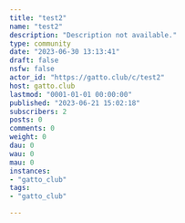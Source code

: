 ```yaml
---
title: "test2" 
name: "test2"
description: "Description not available."
type: community
date: "2023-06-30 13:13:41"
draft: false
nsfw: false
actor_id: "https://gatto.club/c/test2"
host: gatto.club
lastmod: "0001-01-01 00:00:00"
published: "2023-06-21 15:02:18"
subscribers: 2
posts: 0
comments: 0
weight: 0
dau: 0
wau: 0
mau: 0
instances:
- "gatto_club"
tags: 
- "gatto_club"

---
```

